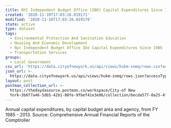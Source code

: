 ```yaml
---
title: NYC Independent Budget Office (IBO) Capital Expenditures Since 1985
created: '2020-11-10T17:03:26.019171'
modified: '2020-11-10T17:03:26.019178'
state: active
type: dataset
tags:
  - Environmental Protection And Sanitation Education
  - Housing And Economic Development
  - Nyc Independent Budget Office Ibo Capital Expenditures Since 1985
  - Transportation Services
groups:
  - Local Government
csv_url: 'https://data.cityofnewyork.us/api/views/hukm-snmq/rows.csv?accessType=DOWNLOAD'
json_url: >-
  https://data.cityofnewyork.us/api/views/hukm-snmq/rows.json?accessType=DOWNLOAD
layout: post
postman_collection_url: >-
  https://thedaydasource.postman.co/workspace/City-of New
  York~3b6f7a46-5db5-42b1-80fe-9fbef41e3e06/collection/6ecda577-0a25-4f5f-b507-f642ab9c56b6
---
```

Annual capital expenditures, by capital budget area and agency, from FY 1985 - 2013. Source: Comprehensive Annual Financial Reports of the Comptroller
